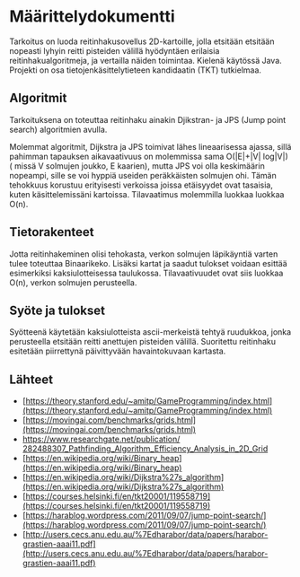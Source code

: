 # Määrittelydokumentti

Tarkoitus on luoda reitinhakusovellus 2D-kartoille, jolla etsitään etsitään nopeasti lyhyin reitti pisteiden välillä hyödyntäen erilaisia reitinhakualgoritmeja, ja vertailla näiden toimintaa. Kielenä käytössä Java. Projekti on osa tietojenkäsittelytieteen kandidaatin (TKT) tutkielmaa.

## Algoritmit
Tarkoituksena on toteuttaa reitinhaku ainakin Djikstran- ja JPS (Jump point search) algoritmien avulla.

Molemmat algoritmit, Dijkstra ja JPS toimivat lähes lineaarisessa ajassa, sillä pahimman tapauksen aikavaativuus on molemmissa sama O(|E|+|V| log|V|) ( missä V solmujen joukko, E kaarien), mutta JPS voi olla keskimäärin nopeampi, sille se voi hyppiä useiden peräkkäisten solmujen ohi. Tämän tehokkuus korustuu erityisesti verkoissa joissa etäisyydet ovat tasaisia, kuten käsittelemissäni kartoissa. Tilavaatimus molemmilla luokkaa luokkaa O(n). 

## Tietorakenteet
Jotta reitinhakeminen olisi tehokasta, verkon solmujen läpikäyntiä varten tulee toteuttaa Binaarikeko. Lisäksi kartat ja saadut tulokset voidaan esittää esimerkiksi kaksiulotteisessa taulukossa.
Tilavaativuudet ovat siis luokkaa O(n), verkon solmujen perusteella. 

## Syöte ja tulokset
Syötteenä käytetään kaksiulotteista ascii-merkeistä tehtyä ruudukkoa, jonka perusteella etsitään reitti anettujen pisteiden välillä. Suoritettu reitinhaku esitetään piirrettynä päivittyvään havaintokuvaan kartasta.


## Lähteet
* [https://theory.stanford.edu/~amitp/GameProgramming/index.html](https://theory.stanford.edu/~amitp/GameProgramming/index.html)
* [https://movingai.com/benchmarks/grids.html](https://movingai.com/benchmarks/grids.html)
* [https://www.researchgate.net/publication/ 282488307_Pathfinding_Algorithm_Efficiency_Analysis_in_2D_Grid](https://www.researchgate.net/publication/282488307_Pathfinding_Algorithm_Efficiency_Analysis_in_2D_Grid)
* [https://en.wikipedia.org/wiki/Binary_heap](https://en.wikipedia.org/wiki/Binary_heap)
* [https://en.wikipedia.org/wiki/Dijkstra%27s_algorithm](https://en.wikipedia.org/wiki/Dijkstra%27s_algorithm)
* [https://courses.helsinki.fi/en/tkt20001/119558719](https://courses.helsinki.fi/en/tkt20001/119558719)
* [https://harablog.wordpress.com/2011/09/07/jump-point-search/](https://harablog.wordpress.com/2011/09/07/jump-point-search/)
* [http://users.cecs.anu.edu.au/%7Edharabor/data/papers/harabor-grastien-aaai11.pdf](http://users.cecs.anu.edu.au/%7Edharabor/data/papers/harabor-grastien-aaai11.pdf)